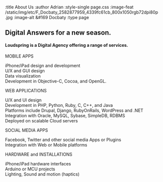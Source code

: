 :title About Us
:author Adrian
:style-single page.css
:image-feat /static/img/etc/F_Docbaty_2582877959_4339fc61cb_800x1050rgb72dpi80p.jpg
:image-alt &#169 Docbaty
:type page


<h2>Digital Answers for a new season.</h2>
<h4>Loudspring is a Digital Agency offering a range of services.</h4>

<p>MOBILE APPS</p>
iPhone/iPad design and development</br>
U/X and GUI design</br>
Data visualization</br>
Development in Objective-C, Cocoa, and OpenGL.</br>

<p>WEB APPLICATIONS</p>
U/X and UI design</br>
Development in PHP, Python, Ruby, C, C++, and Java</br>
Platforms include Drupal, Django, RubyOnRails, WordPress and .NET</br>
Integration with Oracle, MySQL, Sybase, SimpleDB, RDBMS</br>
Deployed on scalable Cloud servers</br>

<p>SOCIAL MEDIA APPS</p>
Facebook, Twitter and other social media Apps or Plugins</br>
Integration with Web or Mobile platforms</br>

<p>HARDWARE and INSTALLATIONS</p>
iPhone/iPad hardware interfaces</br>
Arduino or MCU projects</br>
Lighting, Sound and motion (haptics)</br>


